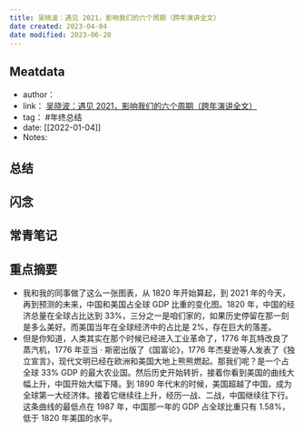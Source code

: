 ```yaml
---
title: 吴晓波：遇见 2021，影响我们的六个周期（跨年演讲全文）
date created: 2023-04-04
date modified: 2023-06-20
---
```


## Meatdata

- author：
- link： [吴晓波：遇见 2021，影响我们的六个周期（跨年演讲全文）](https://mp.weixin.qq.com/s/rN6oOjBr_60-I9r01p1brg)
- tag： #年终总结
- date: [[2022-01-04]]
- Notes:

## 总结

## 闪念

## 常青笔记

## 重点摘要

- 我和我的同事做了这么一张图表，从 1820 年开始算起，到 2021 年的今天，再到预测的未来，中国和美国占全球 GDP 比重的变化图。1820 年，中国的经济总量在全球占比达到 33%，三分之一是咱们家的，如果历史停留在那一刻是多么美好。而美国当年在全球经济中的占比是 2%，存在巨大的落差。
- 但是你知道，人类其实在那个时候已经进入工业革命了，1776 年瓦特改良了蒸汽机，1776 年亚当 · 斯密出版了《国富论》，1776 年杰斐逊等人发表了《独立宣言》，现代文明已经在欧洲和美国大地上熊熊燃起。那我们呢？是一个占全球 33% GDP 的最大农业国。然后历史开始转折，接着你看到美国的曲线大幅上升，中国开始大幅下降。到 1890 年代末的时候，美国超越了中国，成为全球第一大经济体。接着它继续往上升，经历一战、二战，中国继续往下行。这条曲线的最低点在 1987 年，中国那一年的 GDP 占全球比重只有 1.58%，低于 1820 年美国的水平。
